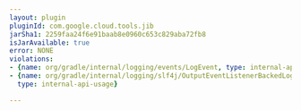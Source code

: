 ```yaml
---
layout: plugin
pluginId: com.google.cloud.tools.jib
jarSha1: 2259faa24f6e91baab8e0960c653c829aba72fb8
isJarAvailable: true
error: NONE
violations:
- {name: org/gradle/internal/logging/events/LogEvent, type: internal-api-usage}
- {name: org/gradle/internal/logging/slf4j/OutputEventListenerBackedLoggerContext,
  type: internal-api-usage}

---
```

